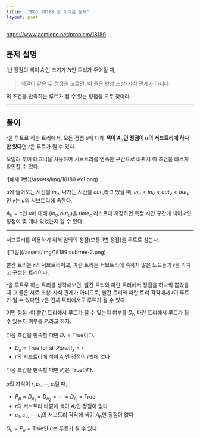 ```yaml
---
title:  "BOJ 18189 참 어려운 문제"
layout: post
---
```


https://www.acmicpc.net/problem/18189



## 문제 설명

$i$번 정점의 색이 $A_i$인 크기가 $N$인 트리가 주어질 때,   

> 색깔이 같은 두 정점을 고르면, 이 둘은 항상 조상-자식 관계가 아니다

의 조건을 만족하는 루트가 될 수 있는 정점을 모두 찾아라.   

---

## 풀이

$r$을 루트로 하는 트리에서, 모든 정점 $u$에 대해 **색이 $A_u$인 정점이 $u$의 서브트리에 하나만 있다**면 $r$은 루트가 될 수 있다.

오일러 투어 테크닉을 사용하여 서브트리를 연속한 구간으로 바꿔서 이 조건을 빠르게 확인할 수 있다.

![예제 1번](/assets/img/18189 ex1.png)

$u$에 들어오는 시간을 $in_u$, 나가는 시간을 $out_u$라고 했을 때, $in_u < in_v < out_v < out_u$인 $v$는 $u$의 서브트리에 속한다. 

$A_u=c$인 $u$에 대해 $(in_u, out_u)$을 $time_c$ 리스트에 저장하면 특정 시간 구간에 색이 $c$인 정점이 몇 개나 있었는지 알 수 있다.

---

서브트리를 이용하기 위해 임의의 정점(보통 1번 정점)을 루트로 삼는다.

![그림](/assets/img/18189 subtree-2.png)

빨간 트리는 $r$의 서브트리이고, 파란 트리는 서브트리에 속하지 않은 노드들과 $r$을 가지고 구성한 트리이다.

$r$을 루트로 하는 트리를 생각해보면, 빨간 트리와 파란 트리에서 정점을 하나씩 뽑았을 때 그 둘은 서로 조상-자식 관계가 아니므로,
빨간 트리와 파란 트리 각각에서 $r$이 루트가 될 수 있다면, $r$은 전체 트리에서도 루트가 될 수 있다.



어떤 정점 $r$이 빨간 트리에서 루트가 될 수 있는지 여부를 $D_r$, 파란 트리에서 루트가 될 수 있는지 여부를 $P_r$라고 하자.   



다음 조건을 만족할 때만 $D_r = \text{True}$이다.   

- $D_x = \text{True}$ for all $Parent_x = r$
- $r$의 서브트리에 색이 $A_r$인 정점이 $r$밖에 없다



다음 조건을 만족할 때만 $P_r$은 $\text{True}$이다.

$p$의 자식이 $r, c_1, \cdots, c_i$일 때,

- $P_p = D_{c_1} = D_{c_2} = \cdots = D_{c_i} = \text{True}$
- $r$의 서브트리 바깥에 색이 $A_r$인 정점이 없다
- $c_1, c_2, \cdots, c_i$의 서브트리 각각에 색이 $A_p$인 정점이 없다



$D_u = P_u = \text{True}$인 $u$는 루트가 될 수 있다.
